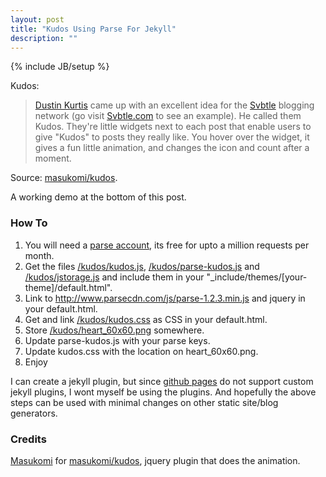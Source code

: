 ```yaml
---
layout: post
title: "Kudos Using Parse For Jekyll"
description: ""
---
```

{% include JB/setup %}

Kudos:

> [Dustin Kurtis](http://dustincurtis.com/) came up with an excellent idea for
> the [Svbtle](http://svbtle.com/) blogging network (go visit
> [Svbtle.com](http://svbtle.com/) to see an example). He called them Kudos.
> They're little widgets next to each post that enable users to give "Kudos" to
> posts they really like. You hover over the widget, it gives a fun little
> animation, and changes the icon and count after a moment.

Source: [masukomi/kudos](https://github.com/masukomi/kudos).

A working demo at the bottom of this post.

### How To

1. You will need a [parse account](https://parse.com/plans), its free for upto a 
million requests per month.
2. Get the files [/kudos/kudos.js](/kudos/kudos.js), 
[/kudos/parse-kudos.js](/kudos/parse-kudos.js) and 
[/kudos/jstorage.js](/kudos/jstorage.js) and include them in your 
"_include/themes/\[your-theme\]/default.html".
3. Link to http://www.parsecdn.com/js/parse-1.2.3.min.js and jquery in your 
default.html.
4. Get and link [/kudos/kudos.css](/kudos/kudos.css) as CSS in your default.html.
5. Store [/kudos/heart_60x60.png](/kudos/heart_60x60.png) somewhere. 
6. Update parse-kudos.js with your parse keys.
7. Update kudos.css with the location on heart_60x60.png.
8. Enjoy

I can create a jekyll plugin, but since [github pages](http://pages.github.com/)
do not support custom jekyll plugins, I wont myself be using the plugins. And 
hopefully the above steps can be used with minimal changes on other static 
site/blog generators.

### Credits

[Masukomi](http://www.masukomi.org/) for 
[masukomi/kudos](https://github.com/masukomi/kudos), jquery plugin that does 
the animation.
